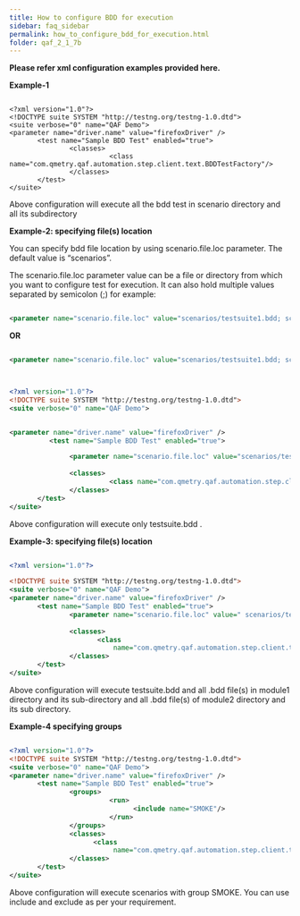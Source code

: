 ```yaml
---
title: How to configure BDD for execution
sidebar: faq_sidebar
permalink: how_to_configure_bdd_for_execution.html
folder: qaf_2_1_7b
---
```


**Please refer xml configuration examples provided here.**

**Example-1**

```xmls

<?xml version="1.0"?>
<!DOCTYPE suite SYSTEM "http://testng.org/testng-1.0.dtd">
<suite verbose="0" name="QAF Demo">
<parameter name="driver.name" value="firefoxDriver" />
       <test name="Sample BDD Test" enabled="true">
               <classes>
                         <class name="com.qmetry.qaf.automation.step.client.text.BDDTestFactory"/>
               </classes>
       </test>
</suite>

```

Above configuration will execute all the bdd test in scenario directory and all its subdirectory

**Example-2: specifying file(s) location**

You can specify bdd file location by using scenario.file.loc parameter. The default value is “scenarios”.

The scenario.file.loc parameter value can be a file or directory from which you want to configure test for execution. It can also hold multiple values separated by semicolon (;) for example:

```xml

<parameter name="scenario.file.loc" value="scenarios/testsuite1.bdd; scenarios/testsuite2.bdd "/>

```

**OR**

```xml

<parameter name="scenario.file.loc" value="scenarios/testsuite1.bdd; scenarios/module1; scenarios/module2"/>

```

```xml


<?xml version="1.0"?>
<!DOCTYPE suite SYSTEM "http://testng.org/testng-1.0.dtd">
<suite verbose="0" name="QAF Demo">


<parameter name="driver.name" value="firefoxDriver" />
          <test name="Sample BDD Test" enabled="true">

               <parameter name="scenario.file.loc" value="scenarios/testsuite.bdd"/>
              
               <classes>
                         <class name="com.qmetry.qaf.automation.step.client.text.BDDTestFactory"/>
               </classes>
       </test>
</suite>

```

Above configuration will execute only testsuite.bdd .

**Example-3: specifying file(s) location**

```xml

<?xml version="1.0"?>

<!DOCTYPE suite SYSTEM "http://testng.org/testng-1.0.dtd">
<suite verbose="0" name="QAF Demo">
<parameter name="driver.name" value="firefoxDriver" />
       <test name="Sample BDD Test" enabled="true">
               <parameter name="scenario.file.loc" value=" scenarios/testsuite1.bdd; scenarios/module1; scenarios/module2"/>
              
               <classes>
                      <class
                          name="com.qmetry.qaf.automation.step.client.text.BDDTestFactory"/>
               </classes>
       </test>
</suite>

```
 

Above configuration will execute testsuite.bdd and all .bdd file(s) in module1 directory and its sub-directory and all .bdd file(s) of module2 directory and its sub directory.

**Example-4 specifying groups**

```xml

<?xml version="1.0"?>
<!DOCTYPE suite SYSTEM "http://testng.org/testng-1.0.dtd">
<suite verbose="0" name="QAF Demo">
<parameter name="driver.name" value="firefoxDriver" />
       <test name="Sample BDD Test" enabled="true">
               <groups>
                         <run>
                               <include name="SMOKE"/>
                         </run>
               </groups>
               <classes>
                     <class
                          name="com.qmetry.qaf.automation.step.client.text.BDDTestFactory"/>
               </classes>
       </test>
</suite>

```

Above configuration will execute scenarios with group SMOKE. You can use include and exclude as per your requirement.
